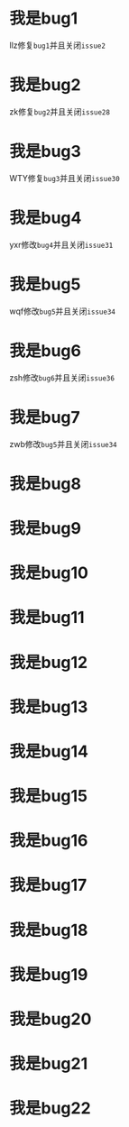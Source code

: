 # 我是bug1
llz修复`bug1`并且关闭`issue2`
# 我是bug2
zk修复`bug2`并且关闭`issue28`
# 我是bug3
WTY修复`bug3`并且关闭`issue30`
# 我是bug4

yxr修改`bug4`并且关闭`issue31`

# 我是bug5

wqf修改`bug5`并且关闭`issue34`

# 我是bug6

zsh修改`bug6`并且关闭`issue36`

# 我是bug7
zwb修改`bug5`并且关闭`issue34`
# 我是bug8

# 我是bug9

# 我是bug10

# 我是bug11

# 我是bug12

# 我是bug13

# 我是bug14

# 我是bug15

# 我是bug16

# 我是bug17

# 我是bug18

# 我是bug19

# 我是bug20

# 我是bug21

# 我是bug22
